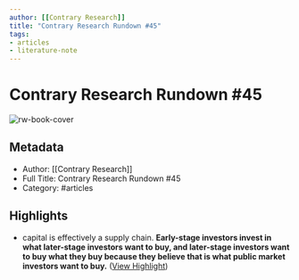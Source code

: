 ```yaml
---
author: [[Contrary Research]]
title: "Contrary Research Rundown #45"
tags: 
- articles
- literature-note
---
```

# Contrary Research Rundown #45

![rw-book-cover](https://readwise-assets.s3.amazonaws.com/static/images/article4.6bc1851654a0.png)

## Metadata
- Author: [[Contrary Research]]
- Full Title: Contrary Research Rundown #45
- Category: #articles

## Highlights
- capital is effectively a supply chain. **Early-stage investors invest in what later-stage investors want to buy, and later-stage investors want to buy what they buy because they believe that is what public market investors want to buy.** ([View Highlight](https://read.readwise.io/read/01h6jtmhnrmvgbybt0qd756dvj))
